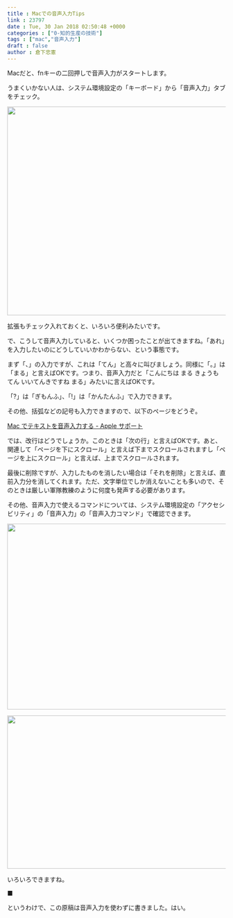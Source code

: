```yaml
---
title : Macでの音声入力Tips
link : 23797
date : Tue, 30 Jan 2018 02:50:48 +0000
categories : ["0-知的生産の技術"]
tags : ["mac","音声入力"]
draft : false
author : 倉下忠憲
---
```


Macだと、fnキーの二回押しで音声入力がスタートします。

うまくいかない人は、システム環境設定の「キーボード」から「音声入力」タブをチェック。

<a href="https://rashita.net/blog/?attachment_id=23798" rel="attachment wp-att-23798"><img src="https://rashita.net/blog/wp-content/uploads/2018/01/screenshot-39.png" alt="" width="640" height="481" class="alignnone size-full wp-image-23798" /></a>

拡張もチェック入れておくと、いろいろ便利みたいです。

で、こうして音声入力していると、いくつか困ったことが出てきますね。「あれ」を入力したいのにどうしていいかわからない、という事態です。

まず「、」の入力ですが、これは「てん」と高々に叫びましょう。同様に「。」は「まる」と言えばOKです。つまり、音声入力だと「こんにちは まる きょうも てん いいてんきですね まる」みたいに言えばOKです。

「?」は「ぎもんふ」、「!」は「かんたんふ」で入力できます。

その他、括弧などの記号も入力できますので、以下のページをどうぞ。

<a href="https://support.apple.com/ja-jp/HT202584" title="Mac でテキストを音声入力する - Apple サポート">Mac でテキストを音声入力する - Apple サポート</a>

では、改行はどうでしょうか。このときは「次の行」と言えばOKです。あと、関連して「ページを下にスクロール」と言えば下までスクロールされますし「ページを上にスクロール」と言えば、上までスクロールされます。

最後に削除ですが、入力したものを消したい場合は「それを削除」と言えば、直前入力分を消してくれます。ただ、文字単位でしか消えないことも多いので、そのときは厳しい軍隊教練のように何度も発声する必要があります。

その他、音声入力で使えるコマンドについては、システム環境設定の「アクセシビリティ」の「音声入力」の「音声入力コマンド」で確認できます。

<a href="https://rashita.net/blog/?attachment_id=23799" rel="attachment wp-att-23799"><img src="https://rashita.net/blog/wp-content/uploads/2018/01/screenshot-40.png" alt="" width="663" height="428" class="alignnone size-full wp-image-23799" /></a>

<a href="https://rashita.net/blog/?attachment_id=23800" rel="attachment wp-att-23800"><img src="https://rashita.net/blog/wp-content/uploads/2018/01/screenshot-41.png" alt="" width="610" height="353" class="alignnone size-full wp-image-23800" /></a>

いろいろできますね。

■

というわけで、この原稿は音声入力を使わずに書きました。はい。

